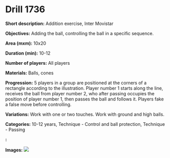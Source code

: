 # Drill 1736

**Short description:**
Addition exercise, Inter Movistar

**Objectives:**
Adding the ball, controlling the ball in a specific sequence.

**Area (mxm):**
10x20

**Duration (min):**
10-12

**Number of players:**
All players

**Materials:**
Balls, cones

**Progression:**
5 players in a group are positioned at the corners of a rectangle according to the illustration. Player number 1 starts along the line, receives the ball from player number 2, who after passing occupies the position of player number 1, then passes the ball and follows it. Players fake a false move before controlling.

**Variations:**
Work with one or two touches. Work with ground and high balls.

**Categories:**
10-12 years, Technique - Control and ball protection, Technique - Passing

**:**


**Images:**
![](https://www.coachingfutsal.com/\images\16caf838-307b-4295-94d5-40c2d4d4b868_320.png)


